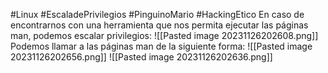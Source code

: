 #Linux #EscaladePrivilegios #PinguinoMario #HackingEtico 
En caso de encontrarnos con una herramienta que nos permita ejecutar las páginas man, podemos escalar privilegios:
![[Pasted image 20231126202608.png]]
Podemos llamar a las páginas man de la siguiente forma:
![[Pasted image 20231126202656.png]]
![[Pasted image 20231126202636.png]]
